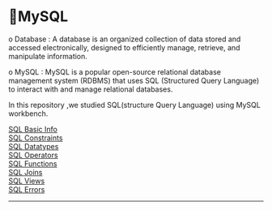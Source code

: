 # 📑MySQL

o Database : A database is an organized collection of data stored and accessed electronically, designed to efficiently manage, retrieve, and manipulate information.<br>

o MySQL : MySQL is a popular open-source relational database management system (RDBMS) that uses SQL (Structured Query Language) to interact with and manage relational databases.

In this repository ,we studied SQL(structure Query Language) using MySQL workbench.


<a href="https://github.com/disha-satpute/MySQL/blob/main/Notes/sql_basic.md">SQL Basic Info</a> <br/>
<a href="https://github.com/disha-satpute/MySQL/blob/main/Notes/sql_constraints.md">SQL Constraints</a> <br/>
<a href="https://github.com/disha-satpute/MySQL/blob/main/Notes/sql_datatypes.md">SQL Datatypes</a> <br/>
<a href="https://github.com/disha-satpute/MySQL/blob/main/Notes/sql_operators.md">SQL Operators</a> <br/>
<a href="https://github.com/disha-satpute/MySQL/blob/main/Notes/sql_functions.md">SQL Functions</a> <br/>
<a href="https://github.com/disha-satpute/MySQL/blob/main/Notes/sql_joins.md">SQL Joins</a> <br/>
<a href="https://github.com/disha-satpute/MySQL/blob/main/Notes/sql_views.md">SQL Views</a> <br/>
<a href="https://github.com/disha-satpute/MySQL/blob/main/Notes/sql_errors.md">SQL Errors</a> <br/>

<hr/>